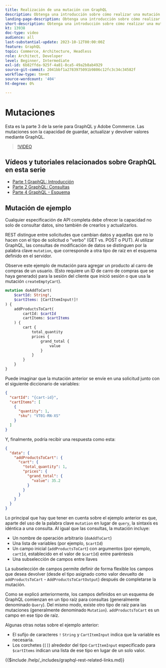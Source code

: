 ```yaml
---
title: Realización de una mutación con GraphQL
description: Obtenga una introducción sobre cómo realizar una mutación usando GraphQL en Adobe Commerce y  [!DNL Magento Open Source]. Realice su primera mutación utilizando llamadas al POST.
landing-page-description: Obtenga una introducción sobre cómo realizar una mutación usando GraphQL en Adobe Commerce y  [!DNL Magento Open Source]. Realice su primera mutación utilizando llamadas al POST.
short-description: Obtenga una introducción sobre cómo realizar una mutación usando GraphQL en Adobe Commerce y  [!DNL Magento Open Source]. Realice su primera mutación utilizando llamadas al POST.
kt: 13938
doc-type: video
audience: all
last-substantial-update: 2023-10-12T00:00:00Z
feature: GraphQL
topic: Commerce, Architecture, Headless
role: Architect, Developer
level: Beginner, Intermediate
exl-id: 6b82ffda-925f-4a81-8ca5-49a2b8ab4929
source-git-commit: 2041bbf1a2783975091b9806c12fc3c34c34582f
workflow-type: tm+mt
source-wordcount: '404'
ht-degree: 0%

---
```


# Mutaciones

Esta es la parte 3 de la serie para GraphQL y Adobe Commerce. Las mutaciones son la capacidad de guardar, actualizar y devolver valores mediante GraphQL.


>[!VIDEO](https://video.tv.adobe.com/v/3441926?learn=on&captions=spa)

## Vídeos y tutoriales relacionados sobre GraphQL en esta serie

* [Parte 1 GraphQL: Introducción](../graphql-rest/intro-graphql.md)
* [Parte 2 GraphQL: Consultas](../graphql-rest/graphql-queries.md)
* [Parte 4 GraphQL - Esquema](../graphql-rest/graphql-schema.md)

## Mutación de ejemplo

Cualquier especificación de API completa debe ofrecer la capacidad no solo de consultar datos, sino también de crearlos y actualizarlos.

REST distingue entre solicitudes que cambian datos y aquellas que no lo hacen con el tipo de solicitud o &quot;verbo&quot; (GET vs. POST o PUT).
Al utilizar GraphQL, las consultas de modificación de datos se distinguen por la palabra clave `mutation`, que corresponde a otra
tipo de raíz en el esquema definido en el servidor.

Observe este ejemplo de mutación para agregar un producto al carro de compras de un usuario. (Esto requiere un ID de carro de compras que se haya generado)
para la sesión del cliente que inició sesión o que usa la mutación `createEmptyCart`).

```graphql
mutation doAddToCart(
    $cartId: String!,
    $cartItems: [CartItemInput!]!
) {
    addProductsToCart(
        cartId: $cartId
        cartItems: $cartItems
    ) {
        cart {
            total_quantity
            prices {
                grand_total {
                    value
                }
            }
        }
    }
}
```

Puede imaginar que la mutación anterior se envíe en una solicitud junto con el siguiente diccionario de variables:

```json
{
  "cartId": "{cart-id}",
  "cartItems": [
    {
      "quantity": 1,
      "sku": "VT01-RN-XS"
    }
  ]
}
```

Y, finalmente, podría recibir una respuesta como esta:

```json
{
  "data": {
    "addProductsToCart": {
      "cart": {
        "total_quantity": 1,
        "prices": {
          "grand_total": {
            "value": 35.2
          }
        }
      }
    }
  }
}
```

Lo principal que hay que tener en cuenta sobre el ejemplo anterior es que, aparte del uso de la palabra clave `mutation` en lugar de `query`,
la sintaxis es idéntica a una consulta. Al igual que las consultas, la mutación incluye:

* Un nombre de operación arbitrario (`doAddToCart`)
* Una lista de variables (por ejemplo, `$cartId`)
* Un campo inicial (`addProductsToCart`) con argumentos (por ejemplo, `cartId`, establecido en el valor de `$cartId`) entre paréntesis
* Una subselección de campos entre llaves

La subselección de campos permite definir de forma flexible los campos que desea devolver (desde el tipo asignado como
valor devuelto de `addProductsToCart` - `AddProductsToCartOutput`) después de completarse la mutación.

Como se explicó anteriormente, los campos definidos en un esquema de GraphQL comienzan en un tipo raíz para consultas (generalmente denominado `Query`). Del mismo modo,
existe otro tipo de raíz para las mutaciones (generalmente denominado `Mutation`). `addProductsToCart` es un campo
en ese tipo de raíz.

Algunas otras notas sobre el ejemplo anterior:

* El sufijo de caracteres `!` `String` y `CartItemInput` indica que la variable es necesaria.
* Los corchetes (`[]`) alrededor del tipo `CartItemInput` especificado para `$cartItems` indican una lista
de ese tipo en lugar de un solo valor.

{{$include /help/_includes/graphql-rest-related-links.md}}
